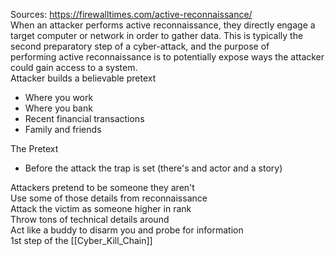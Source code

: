 Sources:
https://firewalltimes.com/active-reconnaissance/
\
When an attacker performs active reconnaissance, they directly engage a target computer or network in order to gather data. This is typically the second preparatory step of a cyber-attack, and the purpose of performing active reconnaissance is to potentially expose ways the attacker could gain access to a system.
\
Attacker builds a believable pretext
- Where you work
- Where you bank
- Recent financial transactions
- Family and friends

The Pretext
- Before the attack the trap is set (there's and actor and a story)

Attackers pretend to be someone they aren't
\
Use some of those details from reconnaissance
\
Attack the victim as someone higher in rank
\
Throw tons of technical details around
\
Act like a buddy to disarm you and probe for information
\
1st step of the [[Cyber_Kill_Chain]]
